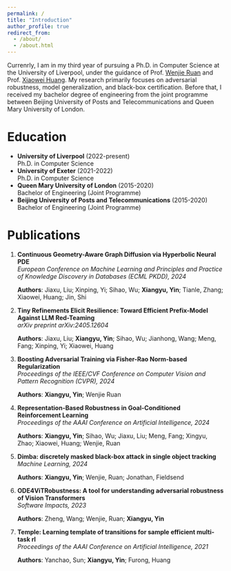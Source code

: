 ```yaml
---
permalink: /
title: "Introduction"
author_profile: true
redirect_from: 
  - /about/
  - /about.html
---
```

Currenrly, I am in my third year of pursuing a Ph.D. in Computer Science at the University of Liverpool, under the guidance of Prof. [Wenjie Ruan](https://wenjieruan.com/) and Prof. [Xiaowei Huang](https://cgi.csc.liv.ac.uk/~xiaowei/). My research primarily focuses on adversarial robustness, model generalization, and black-box certification. Before that, I received my bachelor degree of engineering from the joint programme between Beijing University of Posts and Telecommunications and Queen Mary University of London. 

Education
======
- **University of Liverpool** (2022-present)  
  Ph.D. in Computer Science
- **University of Exeter** (2021-2022)  
  Ph.D. in Computer Science
- **Queen Mary University of London** (2015-2020)  
  Bachelor of Engineering (Joint Programme)
- **Beijing University of Posts and Telecommunications** (2015-2020)  
  Bachelor of Engineering (Joint Programme)

Publications
======
1. **Continuous Geometry-Aware Graph Diffusion via Hyperbolic Neural PDE**  
   *European Conference on Machine Learning and Principles and Practice of Knowledge Discovery in Databases (ECML PKDD), 2024*&nbsp;&nbsp;<br>
   <!-- ([paper](https://arxiv.org/pdf/2406.01282)) -->
   **Authors**: Jiaxu, Liu; Xinping, Yi; Sihao, Wu; **Xiangyu, Yin**; Tianle, Zhang; Xiaowei, Huang; Jin, Shi 

1. **Tiny Refinements Elicit Resilience: Toward Efficient Prefix-Model Against LLM Red-Teaming**  
   *arXiv preprint arXiv:2405.12604*&nbsp;&nbsp;<br>
   <!-- ([paper](https://arxiv.org/pdf/2405.12604)) -->
   **Authors**: Jiaxu, Liu; **Xiangyu, Yin**; Sihao, Wu; Jianhong, Wang; Meng, Fang; Xinping, Yi; Xiaowei, Huang 

1. **Boosting Adversarial Training via Fisher-Rao Norm-based Regularization**  
   *Proceedings of the IEEE/CVF Conference on Computer Vision and Pattern Recognition (CVPR), 2024*&nbsp;&nbsp;<br>
   <!-- ([paper](https://openaccess.thecvf.com/content/CVPR2024/papers/Yin_Boosting_Adversarial_Training_via_Fisher-Rao_Norm-based_Regularization_CVPR_2024_paper.pdf)) -->
   **Authors**: **Xiangyu, Yin**; Wenjie Ruan 

1. **Representation-Based Robustness in Goal-Conditioned Reinforcement Learning**  
   *Proceedings of the AAAI Conference on Artificial Intelligence, 2024*&nbsp;&nbsp;<br>
   <!-- ([paper](https://ojs.aaai.org/index.php/AAAI/article/view/30176)) -->
   **Authors**: **Xiangyu, Yin**; Sihao, Wu; Jiaxu, Liu; Meng, Fang; Xingyu, Zhao; Xiaowei, Huang; Wenjie, Ruan 

1. **Dimba: discretely masked black-box attack in single object tracking**  
   *Machine Learning, 2024*&nbsp;&nbsp;<br>
   <!-- ([paper](https://openreview.net/pdf?id=XO4tvoyQd4_)) -->
   **Authors**: **Xiangyu, Yin**; Wenjie, Ruan; Jonathan, Fieldsend 

1. **ODE4ViTRobustness: A tool for understanding adversarial robustness of Vision Transformers**  
   *Software Impacts, 2023*&nbsp;&nbsp;<br>
   <!-- ([paper](https://scholar.archive.org/work/larbob4eh5e4bmu4wc7zrixbna/access/wayback/https://www.softwareimpacts.com/article/S2665-9638(22)00133-6/pdf)) -->
   **Authors**: Zheng, Wang; Wenjie, Ruan; **Xiangyu, Yin** 

1. **Temple: Learning template of transitions for sample efficient multi-task rl**  
   *Proceedings of the AAAI Conference on Artificial Intelligence, 2021*&nbsp;&nbsp;<br>
   <!-- ([paper](https://openreview.net/pdf?id=ZCY1mVtc0f)) -->
   **Authors**: Yanchao, Sun; **Xiangyu, Yin**; Furong, Huang 



<!-- Internship
====== -->

